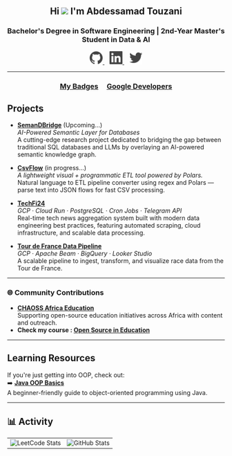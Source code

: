 <h2 align="center">Hi <img src="https://user-images.githubusercontent.com/18350557/176309783-0785949b-9127-417c-8b55-ab5a4333674e.gif" width="30"/> I'm Abdessamad Touzani</h2>

<h3 align="center">Bachelor's Degree in Software Engineering | 2nd-Year Master's Student in Data & AI</h3>

<p align="center">
  <a href="https://github.com/AbdessamadTzn" target="_blank">
    <img src="https://raw.githubusercontent.com/joelparkerhenderson/joelparkerhenderson/main/assets/images/icons/nucleo-social-icons/svg/logo/github.svg" width="30" alt="GitHub">
  </a>&nbsp;&nbsp;
  <a href="https://linkedin.com/in/abdessamadtouzani" target="_blank">
    <img src="https://raw.githubusercontent.com/joelparkerhenderson/joelparkerhenderson/main/assets/images/icons/nucleo-social-icons/svg/logo/linkedin.svg" width="30" alt="LinkedIn">
  </a>&nbsp;&nbsp;
  <a href="https://twitter.com/abdes__" target="_blank">
    <img src="https://raw.githubusercontent.com/joelparkerhenderson/joelparkerhenderson/main/assets/images/icons/nucleo-social-icons/svg/logo/twitter.svg" width="30" alt="Twitter">
  </a>
</p>

---
<h3 align="center">
  <a href="https://www.credly.com/users/abdessamad-touzani/badges">My Badges</a>&nbsp;&nbsp;&nbsp;&nbsp;
  <a href="https://g.dev/abdessamadtouzani">Google Developers</a>
</h3>



<!-- CREDLY-BADGES:START -->
<!-- CREDLY-BADGES:END -->  

##  Projects 

- **[SemanDBridge](https://github.com/AbdessamadTzn/semandbridge)** (Upcoming...)  
    <em>AI-Powered Semantic Layer for Databases </em>  
    A cutting-edge research project dedicated to bridging the gap between traditional SQL databases and LLMs by overlaying an AI-powered semantic              knowledge graph. 

- **[CsvFlow](https://github.com/AbdessamadTzn/csvflow)**  (in progress...)  
    <em>A lightweight visual + programmatic ETL tool powered by Polars.</em>  
    Natural language to ETL pipeline converter using regex and Polars — parse text into JSON flows for fast CSV processing.

- **[TechFi24](https://techfi24.onrender.com)**  
    <em>GCP · Cloud Run · PostgreSQL · Cron Jobs · Telegram API</em>  
    Real-time tech news aggregation system built with modern data engineering best practices, featuring automated scraping, cloud infrastructure, and scalable data processing.

- **[Tour de France Data Pipeline](https://github.com/AbdessamadTzn/tdf-bigdata)**  
  <em>GCP · Apache Beam · BigQuery · Looker Studio</em>  
  A scalable pipeline to ingest, transform, and visualize race data from the Tour de France.

---

### 🌐 Community Contributions

- **[CHAOSS Africa Education](https://github.com/chaoss/education/)**  
  Supporting open-source education initiatives across Africa with content and outreach.
- **Check my course : [Open Source in Education](https://zoom.us/rec/share/wMCxwBEwhhsl0Skk0QRN7SKh5QbPrAX5NMQB5UtPpRaZpQ7OnCUCLRA_GzxJApN5.vAQXWeaopdHG5Tdr?startTime=1749905327000)**

---

## Learning Resources

If you're just getting into OOP, check out:  
➡️ **[Java OOP Basics](https://github.com/AbdessamadTzn/Java-OOP-basics)**  
A beginner-friendly guide to object-oriented programming using Java.

---

## 📊 Activity

<table>
  <tr>
    <td>
      <img src="https://leetcode-badge-sage.vercel.app/badge/abdessamadtouzani?theme=dark" alt="LeetCode Stats"/>
    </td>
    <td align="center">
      <img width="70%" src="http://github-profile-summary-cards.vercel.app/api/cards/profile-details?username=AbdessamadTzn&theme=algolia" alt="GitHub Stats"/>
    </td>
  </tr>
</table>
